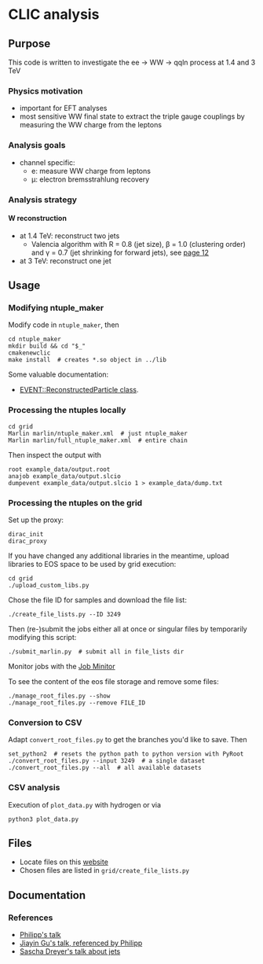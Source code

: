 # CLIC analysis


## Purpose
This code is written to investigate the ee -> WW -> qqln process at 1.4 and 3 TeV

### Physics motivation
* important for EFT analyses
* most sensitive WW final state to extract the triple gauge couplings by measuring the WW charge from the leptons

### Analysis goals
* channel specific:
  * e: measure WW charge from leptons
  * &mu;: electron bremsstrahlung recovery

### Analysis strategy

#### W reconstruction
* at 1.4 TeV: reconstruct two jets
  * Valencia algorithm with R = 0.8 (jet size), β = 1.0 (clustering order) and γ = 0.7 (jet shrinking for forward jets), see [page 12](https://indico.cern.ch/event/666225/attachments/1528721/2391477/summerstudentPres.pdf)
* at 3 TeV: reconstruct one jet

## Usage
### Modifying ntuple_maker
Modify code in `ntuple_maker`, then
```shell
cd ntuple_maker
mkdir build && cd "$_"
cmakenewclic
make install  # creates *.so object in ../lib
```
Some valuable documentation:
* [EVENT::ReconstructedParticle class](http://lcio.desy.de/v02-09/doc/doxygen_api/html/classEVENT_1_1ReconstructedParticle.html).

### Processing the ntuples locally
```shell
cd grid
Marlin marlin/ntuple_maker.xml  # just ntuple_maker
Marlin marlin/full_ntuple_maker.xml  # entire chain
```
Then inspect the output with
```
root example_data/output.root
anajob example_data/output.slcio
dumpevent example_data/output.slcio 1 > example_data/dump.txt
```

### Processing the ntuples on the grid
Set up the proxy:
```shell
dirac_init
dirac_proxy
```
If you have changed any additional libraries in the meantime, upload libraries to EOS space to be used by grid execution:
```shell
cd grid
./upload_custom_libs.py
```
Chose the file ID for samples and download the file list:
```shell
./create_file_lists.py --ID 3249
```
Then (re-)submit the jobs either all at once or singular files by temporarily modifying this script:
```shell
./submit_marlin.py  # submit all in file_lists dir
```
Monitor jobs with the [Job Minitor](https://voilcdiracwebapp.cern.ch/DIRAC/?view=tabs&theme=Grey&url_state=1|*DIRAC.JobMonitor.classes.JobMonitor:,)

To see the content of the eos file storage and remove some files:
```
./manage_root_files.py --show
./manage_root_files.py --remove FILE_ID
```


### Conversion to CSV
Adapt `convert_root_files.py` to get the branches you'd like to save. Then
```shell
set_python2  # resets the python path to python version with PyRoot
./convert_root_files.py --input 3249  # a single dataset
./convert_root_files.py --all  # all available datasets
```

### CSV analysis
Execution of `plot_data.py` with hydrogen or via
```shell
python3 plot_data.py
```


## Files
- Locate files on this [website](https://twiki.cern.ch/twiki/bin/view/CLIC/MonteCarloSamplesForTheHiggsPaper)
- Chosen files are listed in `grid/create_file_lists.py`


## Documentation
### References
- [Philipp's talk](https://indico.cern.ch/event/633975/contributions/2680919/attachments/1516016/2365932/clicdp_collaboration_meeting_august_2017_roloff.pdf)
- [Jiayin Gu's talk, referenced by Philipp](https://indico.cern.ch/event/633975/contributions/2689107/attachments/1514499/2363003/eex6.pdf)
- [Sascha Dreyer's talk about jets](https://indico.cern.ch/event/666225/attachments/1528721/2391477/summerstudentPres.pdf)
